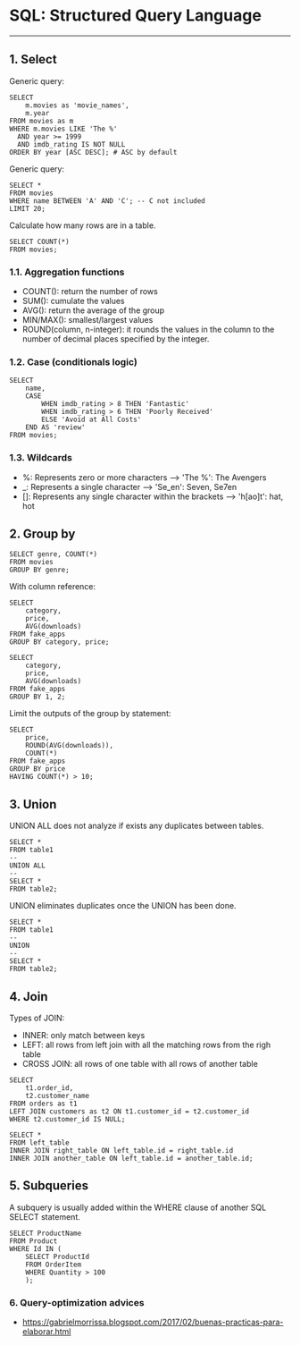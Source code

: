 # SQL: Structured Query Language
___

## 1. Select

Generic query:

```mysql
SELECT
    m.movies as 'movie_names',
    m.year
FROM movies as m
WHERE m.movies LIKE 'The %'
  AND year >= 1999
  AND imdb_rating IS NOT NULL
ORDER BY year [ASC DESC]; # ASC by default
```

Generic query:

```mysql
SELECT *
FROM movies
WHERE name BETWEEN 'A' AND 'C'; -- C not included
LIMIT 20;
```

Calculate how many rows are in a table.

```mysql
SELECT COUNT(*)
FROM movies;
```

### 1.1. Aggregation functions

- COUNT(): return the number of rows
- SUM(): cumulate the values
- AVG(): return the average of the group
- MIN/MAX(): smallest/largest values
- ROUND(column, n-integer): it rounds the values in the column to the number of decimal places specified by the integer.

### 1.2. Case (conditionals logic)

```mysql
SELECT 
    name,
    CASE
        WHEN imdb_rating > 8 THEN 'Fantastic'
        WHEN imdb_rating > 6 THEN 'Poorly Received'
        ELSE 'Avoid at All Costs'
    END AS 'review'
FROM movies;
```

### 1.3. Wildcards

- %: Represents zero or more characters --> 'The %': The Avengers
- _: Represents a single character --> 'Se_en': Seven, Se7en
- []: Represents any single character within the brackets --> 'h[ao]t': hat, hot 

## 2. Group by

```mysql
SELECT genre, COUNT(*)
FROM movies
GROUP BY genre;
```

With column reference:

```mysql
SELECT
    category, 
    price,
    AVG(downloads)
FROM fake_apps
GROUP BY category, price;
```
```mysql
SELECT 
    category, 
    price,
    AVG(downloads)
FROM fake_apps
GROUP BY 1, 2;
```

Limit the outputs of the group by statement:

```mysql
SELECT
    price, 
    ROUND(AVG(downloads)),
    COUNT(*)
FROM fake_apps
GROUP BY price
HAVING COUNT(*) > 10;
```

## 3. Union

UNION ALL does not analyze if exists any duplicates between tables.

```mysql
SELECT *
FROM table1
--
UNION ALL
--
SELECT *
FROM table2;
```

UNION eliminates duplicates once the UNION has been done.

```mysql
SELECT *
FROM table1
--
UNION
--
SELECT *
FROM table2;
```

## 4. Join

Types of JOIN:

- INNER: only match between keys
- LEFT: all rows from left join with all the matching rows from the righ table
- CROSS JOIN: all rows of one table with all rows of another table

```mysql
SELECT
    t1.order_id,
    t2.customer_name
FROM orders as t1
LEFT JOIN customers as t2 ON t1.customer_id = t2.customer_id
WHERE t2.customer_id IS NULL;
```

```mysql
SELECT *
FROM left_table
INNER JOIN right_table ON left_table.id = right_table.id
INNER JOIN another_table ON left_table.id = another_table.id;
```

## 5. Subqueries

A subquery is usually added within the WHERE clause of another SQL SELECT statement.

```mysql
SELECT ProductName
FROM Product 
WHERE Id IN (
    SELECT ProductId 
    FROM OrderItem
    WHERE Quantity > 100
    );
```

### 6. Query-optimization advices

- https://gabrielmorrissa.blogspot.com/2017/02/buenas-practicas-para-elaborar.html
